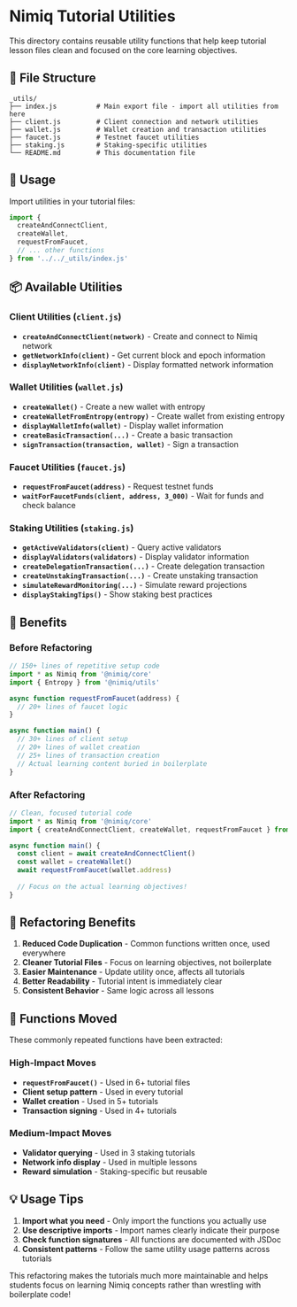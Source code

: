 # Nimiq Tutorial Utilities

This directory contains reusable utility functions that help keep tutorial lesson files clean and focused on the core learning objectives.

## 📁 File Structure

```
_utils/
├── index.js          # Main export file - import all utilities from here
├── client.js         # Client connection and network utilities
├── wallet.js         # Wallet creation and transaction utilities
├── faucet.js         # Testnet faucet utilities
├── staking.js        # Staking-specific utilities
└── README.md         # This documentation file
```

## 🔧 Usage

Import utilities in your tutorial files:

```javascript
import {
  createAndConnectClient,
  createWallet,
  requestFromFaucet,
  // ... other functions
} from '../../_utils/index.js'
```

## 📦 Available Utilities

### Client Utilities (`client.js`)

- **`createAndConnectClient(network)`** - Create and connect to Nimiq network
- **`getNetworkInfo(client)`** - Get current block and epoch information
- **`displayNetworkInfo(client)`** - Display formatted network information

### Wallet Utilities (`wallet.js`)

- **`createWallet()`** - Create a new wallet with entropy
- **`createWalletFromEntropy(entropy)`** - Create wallet from existing entropy
- **`displayWalletInfo(wallet)`** - Display wallet information
- **`createBasicTransaction(...)`** - Create a basic transaction
- **`signTransaction(transaction, wallet)`** - Sign a transaction

### Faucet Utilities (`faucet.js`)

- **`requestFromFaucet(address)`** - Request testnet funds
- **`waitForFaucetFunds(client, address, 3_000)`** - Wait for funds and check balance

### Staking Utilities (`staking.js`)

- **`getActiveValidators(client)`** - Query active validators
- **`displayValidators(validators)`** - Display validator information
- **`createDelegationTransaction(...)`** - Create delegation transaction
- **`createUnstakingTransaction(...)`** - Create unstaking transaction
- **`simulateRewardMonitoring(...)`** - Simulate reward projections
- **`displayStakingTips()`** - Show staking best practices

## 🎯 Benefits

### Before Refactoring
```javascript
// 150+ lines of repetitive setup code
import * as Nimiq from '@nimiq/core'
import { Entropy } from '@nimiq/utils'

async function requestFromFaucet(address) {
  // 20+ lines of faucet logic
}

async function main() {
  // 30+ lines of client setup
  // 20+ lines of wallet creation
  // 25+ lines of transaction creation
  // Actual learning content buried in boilerplate
}
```

### After Refactoring
```javascript
// Clean, focused tutorial code
import * as Nimiq from '@nimiq/core'
import { createAndConnectClient, createWallet, requestFromFaucet } from '../../_utils/index.js'

async function main() {
  const client = await createAndConnectClient()
  const wallet = createWallet()
  await requestFromFaucet(wallet.address)
  
  // Focus on the actual learning objectives!
}
```

## 🔄 Refactoring Benefits

1. **Reduced Code Duplication** - Common functions written once, used everywhere
2. **Cleaner Tutorial Files** - Focus on learning objectives, not boilerplate
3. **Easier Maintenance** - Update utility once, affects all tutorials
4. **Better Readability** - Tutorial intent is immediately clear
5. **Consistent Behavior** - Same logic across all lessons

## 🚀 Functions Moved

These commonly repeated functions have been extracted:

### High-Impact Moves
- **`requestFromFaucet()`** - Used in 6+ tutorial files
- **Client setup pattern** - Used in every tutorial
- **Wallet creation** - Used in 5+ tutorials
- **Transaction signing** - Used in 4+ tutorials

### Medium-Impact Moves
- **Validator querying** - Used in 3 staking tutorials
- **Network info display** - Used in multiple lessons
- **Reward simulation** - Staking-specific but reusable

## 💡 Usage Tips

1. **Import what you need** - Only import the functions you actually use
2. **Use descriptive imports** - Import names clearly indicate their purpose
3. **Check function signatures** - All functions are documented with JSDoc
4. **Consistent patterns** - Follow the same utility usage patterns across tutorials

This refactoring makes the tutorials much more maintainable and helps students focus on learning Nimiq concepts rather than wrestling with boilerplate code! 
